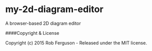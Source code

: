 # my-2d-diagram-editor
A browser-based 2D diagram editor

####Copyright & License

Copyright (c) 2015 Rob Ferguson - Released under the MIT license.

